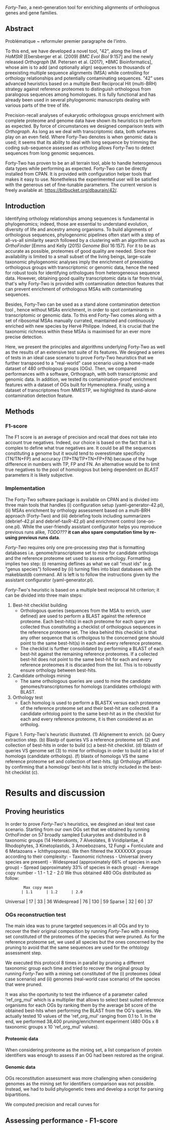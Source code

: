 *Forty-Two*, a next-generation tool for enriching alignments of orthologous genes
and gene families.

## Abstract

Problématique ~ reformuler premier paragraphe de l'intro.

To this end, we have developed a novel tool, "42", along the lines of *HaMStR*
[Ebersberger et al. (2009) *BMC Evol Biol* 9:157] and the newly released
*Orthograph* [M. Petersen et al. (2017), *BMC Bioinformatics], whose aim is to
add (and optionally align) sequences to thousands of preexisting multiple
sequence alignments (MSA) while controlling for orthology relationships and
potentially contaminating sequences. "42" uses advanced heuristics based on a
multiple Best Reciprocal Hit (multi-BRH) strategy against reference proteomes to
distinguish orthologous from paralogous sequences among homologues. It is fully
functional and has already been used in several phylogenomic manuscripts dealing
with various parts of the tree of life.

Precision-recall analyses of eukaryotic orthologous groups enrichment with
complete proteome and genome data have shown its heuristics to perform as
expected. By force of circumstances we designed comparison
tests with *Orthograph*. As long as we deal with transcriptomic data, both
sofwares play on an even field.  Where Forty-Two denotes is when genomic data is
used; it seems that its ability to deal with long sequence by trimming the
coding sub-sequence assessed as ortholog allows Forty-Two to detect sequences
from long genomic sequences.

Forty-Two has proven to be an all terrain tool, able to handle heterogenous data
types while performing as expected. Forty-Two can be directly installed from
CPAN. It is provided with configuration helper tools that makes it easy to use.
Nonetheless the experimented user will be satisfied with the generous set of
fine-tunable parameters. The current version is freely available at:
https://bitbucket.org/dbaurain/42/.

## Introduction

Identifying orthology relationships among sequences is fundamental in
phylogenomics; indeed, those are essential to understand evolution, diversity of
life and ancestry among organisms. To build alignments of orthologous sequences,
phylogenomic pipelines often start with a step of all-vs-all similarity search
followed by a clustering with an algorithm such as *OrthoFinder* [Emms and Kelly
(2015) *Genome Biol* 16:157]. For it to be as accurate as possible, proteomes of
good quality are needed. Since their availability is limited to a small subset
of the living beings, large-scale taxonomic phylogenomic analyses imply the
enrichment of preexisting orthologous groups with transcriptomic or genomic
data, hence the need for robust tools for identifying orthologues from
heterogeneous sequence data. However, obtaining good quality transcriptomic data
is far from trivial, that's why Forty-Two is provided with contamination
detection features that can prevent enrichment of orthologous MSAs with
contaminating sequences.

Besides, Forty-Two can be used as a stand alone contamination detection tool ,
hence without MSAs enrichment, in order to spot contaminants in transcriptomic
or genomic data. To this end Forty-Two comes along with a set of ribosomal MSAs
manually currated, maintained and continuously enriched with new species by
Hervé Philippe. Indeed, it is crucial that the taxonomic richness within these
MSAs is maximised for an ever more precise detection.

Here, we present the principles and algorithms underlying Forty-Two as well as
the results of an extensive test suite of its features. We designed a series of
tests in an ideal case scenario to prove Forty-Two heuristics that we further
transposed to a "real-world" case scenario using a home-made dataset of 480
orthologous groups (OGs). Then, we compared performances with a software,
Orthograph, with both transcriptomic and genomic data. In addition, we tested
its contamination-proof enrichment features with a dataset of OGs built for
Hymenoptera. Finally, using a dataset of transcriptomes from MMESTP, we
highlighted its stand-alone contamination detection feature.

## Methods
### F1-score

The F1 score is an average of precision and recall that does not take into 
account true negatives. Indeed, our choice is based on the fact that is it 
complex to define what true negatives are. It could be all the sequences 
constituting a genome but it would tend to overestimate specificity (TN/TN+FP) 
and accuracy (TP+TN/TP+TN+FP+FN) because of the huge difference in numbers with 
TP, FP and FN. An alternative would be to limit true negatives to the pool of 
homologous but being dependent on *BLAST* parameters it is likely subjective.

### Implementation
The Forty-Two software package is available on CPAN and is divided into three
main tools that handles (i) configuration setup (yaml-generator-42.pl), (ii)
MSAs enrichment by orthology assessment based on a multi-BRH approach
(Forty-Two) and (iii) debriefing tools including summarizers (debrief-42.pl and
debrief-taxR-42.pl) and enrichment control (one-on-one.pl). While the
user-friendly assistant configurator helps you reproduce previous runs alike,
*TODO???* __it can also spare computation time by re-using previous runs data__.

*Forty-Two* requires only one pre-processing step that is formatting
databases i.e. genome/transcriptome set to mine for candidate orthologs and the
reference proteome set used to assess orthology. Formatting implies two step:
(i) renaming deflines as what we call "must ids" (e.g. "genus species") followed
by (ii) turning files into blast databases with the makeblastdb command. All is
left is to follow the instructions given by the assistant configurator
(yaml-generator.pl).

*Forty-Two*'s heuristic is based on a multiple best reciprocal hit criterion; it
can be divided into three main steps:
1. Best-hit checklist building
    - Orthologous queries (sequences from the MSA to enrich, user defined) are
      used to perform a BLAST against the reference proteome. Each best-hit(s)
      in each proteome for each query are collected thus constituting a
      checklist of orthologous sequences in the reference proteome set. The idea
      behind this checklist is that any other sequence that is ortholgous to the
      concerned gene should point to the same best-hit(s) in each and every
      reference proteome.
    - The checklist is further consolidated by performing a BLAST of each
      best-hit against the remaining reference proteomes. If a collected
      best-hit does not point to the same best-hit for each and every reference
      proteomes it is discarded from the list. This is to robustly ensure
      orthology between best-hits.
2. Candidate orthologs mining
    - The same orthologous queries are used to mine the candidate
      genomes/transcriptomes for homologs (candidates orthologs) with BLAST.
3. Orthology test
    - Each homolog is used to perform a BLASTX versus each proteome of the
      reference proteome set and their best-hit are collected. If a candidate
      orhtolog point to the same best-hit as in the checklist for each and every
      reference proteome, it is then considered as an ortholog.

Figure 1. Forty-Two's heuristic illustrated. (1) Alignement to enrich. (a) Query
extraction step. (b) Blastp of queries VS a reference proteome set (2) and
collection of best-hits in order to build (c) a best-hit checklist. (d) tblastn
of queries VS genome set (3) to mine for orthologs in order to build (e) a list
of homologs (candidate orthologs). (f) blastx of homologs VS the same reference
proteome set and collection of best-hits. (g) Orthology affiliation by
confirming that a homologs’ best-hits list is strictly included in the best-hit
checklist (c).


# Results and discussion
## Proving heuristics
In order to prove *Forty-Two*'s heuristics, we desgined an ideal test case
scenario. Starting from our own OGs set that we obtained by running OrthoFinder
on 57 broadly sampled Eukaryotes and distributed in 8 taxonomic groups (14
Heterokonts, 7 Alveolates, 8 Viridiplantae, 4 Rhodophytes, 3 Kinetoplastids, 3
Amoebozoans, 12 Fungi + Fonticulate and 6 Metazoans + Ichthyosporea). We then
filtered the XXXXXXX groups according to their complexity:
    - Taxonomic richness
        - Universal (every species are present)
        - Widespread (approximately 66% of species in each group)
        - Spread (approximately 33% of species in each group)
    - Average copy number
        - 1.1
        - 1.2
        - 2.0
We thus obtained 480 OGs distributed as follow:

            Max copy mean
           | 1.1      | 1.2      | 2.0
Universal  | 17       | 33       | 36
Widespread | 76       | 130      | 59
Sparse     | 32       | 60       | 37

### OGs reconstruction test

The main idea was to prune targeted sequences in all OGs and try to recover
the their original composition by running *Forty-Two* with a mining set
constituted of the proteomes of the species that were pruned. As for the
reference proteome set, we used all species but the ones concerned by the
pruning to avoid that the same sequences are used for the orhtology assessment
step.

We executed this protocol 8 times in parallel by pruning a different taxonomic
group each time and tried to recover the original group by running *Forty-Two*
with a mining set constituted of the (i) proteomes (ideal case scenario) and 
(ii) genomes (real-world case scenario) of the species that were pruned.

It was also the oportunity to test the influence of a parameter called
'ref_org_mul' which is a multiplier that allows to select best suited reference 
organisms for each OGs by ranking them by the average bit score of the obtained
best-hits when performing the BLAST from the OG's queries. We actually tested 10 
values of the 'ref_org_mul' ranging from 0.1 to 1. In the end, we performed 
38,400 pruning/enrichment experiment (480 OGs x 8 taxonomic groups x 10 
'ref_org_mul' values).

#### Proteomic data
When considering proteome as the mining set, a list comparison of protein 
identifiers was enough to assess if an OG had been restored as the original.


#### Genomic data

OGs reconstitution assessment was more challenging when considering genomes as the 
mining set for identifiers comparison was not possible. Instead, we had to 
build phylogenetic trees and develop a script for parsing bipartitions.

We computed precision and recall curves for 

## Assessing performance - F1-score

